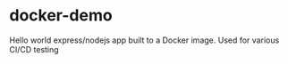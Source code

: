 # docker-demo
Hello world express/nodejs app built to a Docker image. Used for various CI/CD testing
